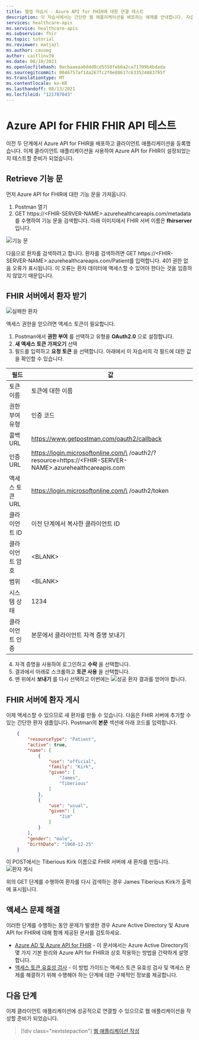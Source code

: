 ```yaml
---
title: 웹앱 자습서 - Azure API for FHIR에 대한 연결 테스트
description: 이 자습서에서는 간단한 웹 애플리케이션을 배포하는 예제를 안내합니다. 자습서의 이 섹션에서는 Postman을 사용하여 FHIR 서버에 연결하는 테스트를 안내합니다.
services: healthcare-apis
ms.service: healthcare-apis
ms.subservice: fhir
ms.topic: tutorial
ms.reviewer: matjazl
ms.author: cavoeg
author: caitlinv39
ms.date: 08/10/2021
ms.openlocfilehash: 0acbaaeaa0ddd0cd5550feb8a2ca71709b4bdada
ms.sourcegitcommit: 0046757af1da267fc2f0e88617c633524883795f
ms.translationtype: MT
ms.contentlocale: ko-KR
ms.lasthandoff: 08/13/2021
ms.locfileid: "121787043"
---
```

# <a name="testing-the-fhir-api-on-azure-api-for-fhir"></a>Azure API for FHIR FHIR API 테스트

이전 두 단계에서 Azure API for FHIR을 배포하고 클라이언트 애플리케이션을 등록했습니다. 이제 클라이언트 애플리케이션을 사용하여 Azure API for FHIR이 설정되었는지 테스트할 준비가 되었습니다. 

## <a name="retrieve-capability-statement"></a>Retrieve 기능 문
먼저 Azure API for FHIR에 대한 기능 문을 가져옵니다. 
1. Postman 열기
1. GET https://\<FHIR-SERVER-NAME>.azurehealthcareapis.com/metadata를 수행하여 기능 문을 검색합니다. 아래 이미지에서 FHIR 서버 이름은 **fhirserver** 입니다.

![기능 문](media/tutorial-web-app/postman-capability-statement.png)

다음으로 환자를 검색하려고 합니다. 환자를 검색하려면 GET https://\<FHIR-SERVER-NAME>.azurehealthcareapis.com/Patient를 입력합니다. 401 권한 없음 오류가 표시됩니다. 이 오류는 환자 데이터에 액세스할 수 있어야 한다는 것을 입증하지 않았기 때문입니다.

## <a name="get-patient-from-fhir-server"></a>FHIR 서버에서 환자 받기
![실패한 환자](media/tutorial-web-app/postman-patient-authorization-failed.png)

액세스 권한을 얻으려면 액세스 토큰이 필요합니다.
1. Postman에서 **권한 부여** 를 선택하고 유형을 **OAuth2.0** 으로 설정합니다.
1. **새 액세스 토큰 가져오기** 선택
1. 필드를 입력하고 **요청 토큰** 을 선택합니다. 아래에서 이 자습서의 각 필드에 대한 값을 확인할 수 있습니다.

|필드                |값                                                               |
|---------------------|--------------------------------------------------------------------|
|토큰 이름           |토큰에 대한 이름                                               |
|권한 부여 유형           |인증 코드                                                  |
|콜백 URL         |https://www.getpostman.com/oauth2/callback                          |
|인증 URL             |https://login.microsoftonline.com/\<AZURE-AD-TENANT-ID> /oauth2/?resource=https://\<FHIR-SERVER-NAME>.azurehealthcareapis.com|
|액세스 토큰 URL     |https://login.microsoftonline.com/\<AZURE-AD-TENANT-ID> /oauth2/token|
|클라이언트 ID            |이전 단계에서 복사한 클라이언트 ID             |
|클라이언트 암호        |\<BLANK>                                                            |
|범위                |\<BLANK>                                                            |
|시스템 상태                |1234                                                                |
|클라이언트 인증|본문에서 클라이언트 자격 증명 보내기                                     |

4. 자격 증명을 사용하여 로그인하고 **수락** 을 선택합니다.
1. 결과에서 아래로 스크롤하고 **토큰 사용** 을 선택합니다.
1. 맨 위에서 **보내기** 를 다시 선택하고 이번에는 ![성공 환자](media/tutorial-web-app/postman-patient-authorization-success.png) 결과를 얻어야 합니다.

## <a name="post-patient-into-fhir-server"></a>FHIR 서버에 환자 게시
이제 액세스할 수 있으므로 새 환자를 만들 수 있습니다. 다음은 FHIR 서버에 추가할 수 있는 간단한 환자 샘플입니다. Postman의 **본문** 섹션에 아래 코드를 입력합니다.

``` json
    {
        "resourceType": "Patient",
        "active": true,
        "name": [
            {
                "use": "official",
                "family": "Kirk",
                "given": [
                    "James",
                    "Tiberious"
                ]
            },
            {
                "use": "usual",
                "given": [
                    "Jim"
                ]
            }
        ],
        "gender": "male",
        "birthDate": "1960-12-25"
    }
```
이 POST에서는 Tiberious Kirk 이름으로 FHIR 서버에 새 환자를 만듭니다.
![환자 게시](media/tutorial-web-app/postman-post-patient.png)

위의 GET 단계를 수행하여 환자를 다시 검색하는 경우 James Tiberious Kirk가 출력에 표시됩니다.

## <a name="troubleshooting-access-issues"></a>액세스 문제 해결
이러한 단계를 수행하는 동안 문제가 발생한 경우 Azure Active Directory 및 Azure API for FHIR에 대해 함께 제공된 문서를 검토하세요. 

* [Azure AD 및 Azure API for FHIR](azure-active-directory-identity-configuration.md) - 이 문서에서는 Azure Active Directory의 몇 가지 기본 원리와 Azure API for FHIR과 상호 작용하는 방법을 간략하게 설명합니다.
* [액세스 토큰 유효성 검사](azure-api-fhir-access-token-validation.md) - 이 방법 가이드는 액세스 토큰 유효성 검사 및 액세스 문제를 해결하기 위해 수행해야 하는 단계에 대한 구체적인 정보를 제공합니다.

## <a name="next-steps"></a>다음 단계
이제 클라이언트 애플리케이션에 성공적으로 연결할 수 있으므로 웹 애플리케이션을 작성할 준비가 되었습니다.

>[!div class="nextstepaction"]
>[웹 애플리케이션 작성](tutorial-web-app-write-web-app.md)




